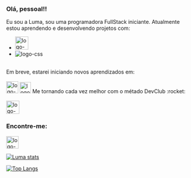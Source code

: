 ### Olá, pessoal!!

Eu sou a Luma, sou uma programadora FullStack iniciante. Atualmente estou aprendendo e desenvolvendo projetos com:
<br>
- <img height="35px" src="https://encrypted-tbn0.gstatic.com/images?q=tbn:ANd9GcREQI4cmxzQkYiA4OBsXZwvX1pe-6-abjnZFlalQ6hEYDRxZIAZYvKCMg2qKhwT3vB7H1I&usqp=CAU" alt="logo-html" />
- <img src="https://img.shields.io/badge/CSS-239120?&style=for-the-badge&logo=css3&logoColor=white" alt="logo-css" />
<br>
Em breve, estarei iniciando novos aprendizados em:
<br>
<br>
<img height="32px" src="https://w7.pngwing.com/pngs/172/554/png-transparent-javascript-html-computer-software-web-browser-watermark-angle-text-rectangle.png" alt="logo-JSandReact" />
<img height="30px" src="https://upload.wikimedia.org/wikipedia/commons/thumb/a/a7/React-icon.svg/1200px-React-icon.svg.png" alt="logo-React" />
Me tornando cada vez melhor com o métado DevClub :rocket:
<br>
<br>
<a href="https://hotmart.com/pt-br/marketplace/produtos/devclub/U67944074A"> <img height="35px" src="https://rodolfomori.com.br/wp-content/uploads/elementor/thumbs/LOGO_1-pl6s0w83bob17fyv2myc9hccfjkrd6md916y3lfbcg.png" alt="logo-devclub"/></a>

### Encontre-me:
<a href="https://www.instagram.com/lumaxavier12"><img height="33px" src="https://is1-ssl.mzstatic.com/image/thumb/Purple116/v4/6b/e6/49/6be649ff-ebc7-12d6-79e6-1d00d0447d2b/Prod-0-1x_U007emarketing-0-7-0-85-220.png/1200x630wa.png" alt="logo-instagram"/></a>

[![Luma stats](https://github-readme-stats.vercel.app/api?username=LumaXavier12)](https://github.com/anuraghazra/github-readme-stats)

[![Top Langs](https://github-readme-stats.vercel.app/api/top-langs/?username=LumaXavier12)](https://github.com/anuraghazra/github-readme-stats)
